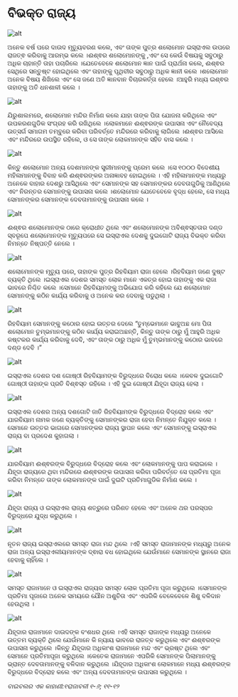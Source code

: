 # ବିଭକ୍ତ ରାଜ୍ୟ

![alt](https://cdn.door43.org/obs/jpg/360px/obs-en-18-01.jpg)

ଅନେକ ବର୍ଷ ପରେ ଦାଉଦ ମୃତ୍ୟୁବରଣ କଲେ, ଏବଂ ତାଙ୍କ ପୁତ୍ର ଶଲୋମୋନ ଇସ୍ରାଏଲ ଉପରେ ରାଜତ୍ଵ କରିବାକୁ ଆରମ୍ଭ କଲେ ।ଈଶ୍ଵର ଶଲୋମୋନଙ୍କୁ ,ଏବଂ ସେ କେଉଁ ବିଷୟକୁ ସବୁଠାରୁ ଅଧିକ ଚାହାନ୍ତି ତାହା ପଚାରିଲେ   ।ଯେତେବେଳେ ଶଲୋମୋନ ଜ୍ଞାନ ପାଇଁ ପ୍ରାର୍ଥନା କଲେ, ଈଶ୍ଵର ସେଥିରେ ସନ୍ତୁଷ୍ଟ ହୋଇଥିଲେ ଏବଂ ତାହାଙ୍କୁ ପୃଥିବୀର ସବୁଠାରୁ ଅଧିକ ଜ୍ଞାନୀ କଲେ ।ଶଲୋମୋନ ଅନେକ ବିଷୟ ଶିଖିଲେ ଏବଂ ସେ ଜଣେ ଅତି ଜ୍ଞାନବାନ ବିଚାରକର୍ତ୍ତା ହେଲେ ।ଆହୁରି ମଧ୍ୟ ଇଶ୍ଵର ତାହାଙ୍କୁ ଅତି ଧନଶାଳୀ କଲେ ।

![alt](https://cdn.door43.org/obs/jpg/360px/obs-en-18-02.jpg)

ଯିରୁଶାଲମରେ, ଶଲୋମୋନ ମନ୍ଦିର ନିର୍ମାଣ କଲେ ଯାହା ତାଙ୍କ ପିତା ଯୋଜନା କରିଥିଲେ ଏବଂ ଉପକରଣଗୁଡିକ ସଂଗ୍ରହ କରି ରଖିଥିଲେ ।ଲୋକମାନେ ଈଶ୍ଵରଙ୍କ ଉପାସନା ଏବଂ ନୈବେଦ୍ୟ ଉତ୍ସର୍ଗ ସମାଗମ ତମ୍ବୁରେ କରିବା ପରିବର୍ତ୍ତେ ମନ୍ଦିରରେ କରିବାକୁ ଲାଗିଲେ ।ଈଶ୍ଵର ଆସିଲେ ଏବଂ ମନ୍ଦିରରେ ଉପସ୍ଥିତ ରହିଲେ, ଓ ସେ ତାଙ୍କ ଲୋକମାନଙ୍କ ସହିତ ବାସ କଲେ ।

![alt](https://cdn.door43.org/obs/jpg/360px/obs-en-18-03.jpg)

କିନ୍ତୁ ଶଲୋମୋନ ଅନ୍ୟ ଦେଶମାନଙ୍କ ସ୍ତ୍ରୀମାନଙ୍କୁ ପ୍ରେମ କଲେ ।ସେ ୧୦୦୦ ବିଦେଶୀୟ ମହିଳାମାନଙ୍କୁ ବିବାହ କରି ଈଶ୍ଵରଙ୍କର ଅନାଜ୍ଞାବହ ହୋଇଥିଲେ । ଏହି ମହିଳାମାନଙ୍କ ମଧ୍ୟରୁ ଅନେକେ ବାହାର ଦେଶରୁ ଆସିଥିଲେ ଏବଂ ସେମାନଙ୍କ ସହ ସେମାନଙ୍କର ଦେବତାଗୁଡିକୁ ଆଣିଥିଲେ ଏବଂ ନିରନ୍ତର ସେମାନଙ୍କୁ ଉପାସନା କଲେ ।ଶଲୋମୋନ ଯେତେବେଳେ ବୃଦ୍ଧ ହେଲେ, ସେ ମଧ୍ୟ ସେମାନଙ୍କର ସେମାନଙ୍କ ଦେବତାମାନଙ୍କୁ ଉପାସନା କଲେ ।

![alt](https://cdn.door43.org/obs/jpg/360px/obs-en-18-04.jpg)

ଈଶ୍ଵର ଶଲୋମୋନଙ୍କ ଠାରେ କ୍ରୋଧୀତ ଥିଲେ ଏବଂ ଶଲୋମୋନଙ୍କ ଅବିଶ୍ଵସ୍ତତାର ଦଣ୍ଡ ସ୍ବରୂପେ ଶଲୋମୋନଙ୍କ ମୃତ୍ୟୁପରେ ସେ ଇସ୍ରାଏଲ ଦେଶକୁ ଦୁଇଗୋଟି ରାଜ୍ୟ ବିଭକ୍ତ କରିବା ନିମନ୍ତେ ନିଷ୍ପତ୍ତି ନେଲେ ।

![alt](https://cdn.door43.org/obs/jpg/360px/obs-en-18-05.jpg)

ଶଲୋମୋନଙ୍କ ମୃତ୍ୟୁ ପରେ, ତାହାଙ୍କ ପୁତ୍ର ରିହବିୟାମ ରାଜା ହେଲେ ।ରିହବିୟାମ ଜଣେ ଦୁଷ୍ଟ ବ୍ୟକ୍ତି ଥିଲେ ।ଇସ୍ରାଏଲ ଦେଶର ସମସ୍ତ ଲୋକ ମାନେ ଏକତ୍ର ହୋଇ ତାହାଙ୍କୁ ଏକ ରାଜା ଭାବରେ ନିଶ୍ଚିତ କଲେ ।ସେମାନେ ରିହବିୟାମଙ୍କୁ ଅଭିଯୋଗ କରି କହିଲେ ଯେ ଶଲୋମୋନ ସେମାନଙ୍କୁ କଠିନ କାର୍ଯ୍ୟ କରିବାକୁ ଓ ଅନେକ କର ଦେବାକୁ ପଡୁଥିଲା ।

![alt](https://cdn.door43.org/obs/jpg/360px/obs-en-18-06.jpg)

ରିହବିୟାମ ସେମାନଙ୍କୁ କଠୋର ହୋଇ ଉତ୍ତର ଦେଲେ “ତୁମ୍ଭେମାନେ ଭାବୁଅଛ ମୋ ପିତା ଶଲୋମୋନ ତୁମ୍ଭମାନଙ୍କୁ କଠିନ କାର୍ଯ୍ୟ କରାଇଅଛନ୍ତି, କିନ୍ତୁ ତାଙ୍କ ଠାରୁ ମୁଁ ଆହୁରି ଅଧିକ କଷ୍ଟକର କାର୍ଯ୍ୟ କରିବାକୁ ଦେବି, ଏବଂ ତାଙ୍କ ଠାରୁ ଅଧିକ ମୁଁ ତୁମ୍ଭମାନଙ୍କୁ କଠୋର ଭାବରେ ଦଣ୍ଡ ଦେବି ।”

![alt](https://cdn.door43.org/obs/jpg/360px/obs-en-18-07.jpg)

ଇସ୍ରାଏଲ ଦେଶର ଦଶ ଗୋଷ୍ଠୀ ରିହବିୟାମଙ୍କ ବିରୁଦ୍ଧରେ ବିରୋଧ କଲେ ।କେବଳ ଦୁଇଗୋଟି ଗୋଷ୍ଠୀ ତାହାଙ୍କ ପ୍ରତି ବିଶ୍ଵସ୍ତ ରହିଲେ ।  ଏହି ଦୁଇ ଗୋଷ୍ଠୀ ଯିହୂଦା ରାଜ୍ୟ ହେଲା ।

![alt](https://cdn.door43.org/obs/jpg/360px/obs-en-18-08.jpg)

ଇସ୍ରାଏଲ ଦେଶର ଅନ୍ୟ ଦଶଗୋଟି ଜାତି ରିହବିୟାମଙ୍କ ବିରୁଦ୍ଧରେ ବିଦ୍ରୋହ କଲେ ଏବଂ ଯାରବିୟାମ ନାମକ ଜଣେ ବ୍ୟକ୍ତିଙ୍କୁ ସେମାନଙ୍କର ରାଜା ହେବା ନିମନ୍ତେ ନିଯୁକ୍ତ କଲେ ।ସେମାନେ ଉତ୍ତର ଭାଗରେ ସେମାନଙ୍କର ରାଜ୍ୟ ସ୍ଥାପନ କଲେ ଏବଂ ସେମାନଙ୍କୁ ଇସ୍ରାଏଲ ରାଜ୍ୟ ବା ପ୍ରଦେଶ କୁହାଗଲା ।

![alt](https://cdn.door43.org/obs/jpg/360px/obs-en-18-09.jpg)

ଯାରବିୟାମ ଈଶ୍ଵରଙ୍କ ବିରୁଦ୍ଧରେ ବିଦ୍ରୋହ କଲେ ଏବଂ ଲୋକମାନଙ୍କୁ ପାପ କରାଇଲେ ।ଯିହୂଦା ରାଜ୍ୟରେ ଥିବା ମନ୍ଦିରରେ ଈଶ୍ଵରଙ୍କ ଉପାସନା କରିବା ପରିବର୍ତ୍ତେ ସେ ପ୍ରତିମା ପୂଜା କରିବା ନିମନ୍ତେ ତାଙ୍କ ଲୋକମାନଙ୍କ ପାଇଁ ଦୁଇଟି ପ୍ରତିମାଗୁଡିକ ନିର୍ମାଣ କଲେ ।

![alt](https://cdn.door43.org/obs/jpg/360px/obs-en-18-10.jpg)

ଯିହୂଦା ରାଜ୍ୟ ଓ ଇସ୍ରାଏଲ ରାଜ୍ୟ ଶତ୍ରୁରେ ପରିଣତ ହେଲେ ଏବଂ ଅନେକ ଥର ପରସ୍ପର ବିରୁଦ୍ଧରେ ଯୁଦ୍ଧ କରୁଥିଲେ ।

![alt](https://cdn.door43.org/obs/jpg/360px/obs-en-18-11.jpg)

ନୂତନ ରାଜ୍ୟ ଇସ୍ରାଏଲରେ ସମସ୍ତ ରାଜା ମନ୍ଦ ଥିଲେ ।ଏହି ସମସ୍ତ ରାଜାମାନଙ୍କ ମଧ୍ୟରୁ ଅନେକ ରାଜା ଅନ୍ୟ ଇସ୍ରାଏଲୀୟମାନଙ୍କ ଦ୍ଵାରା ବଧ ହୋଇଥିଲେ ଯେଉଁମାନେ ସେମାନଙ୍କ ସ୍ଥାନରେ ରାଜା ହେବାକୁ ଚାହିଁଲେ ।

![alt](https://cdn.door43.org/obs/jpg/360px/obs-en-18-12.jpg)

ସମସ୍ତ ରାଜାମାନେ ଓ ଇସ୍ରାଏଲ ରାଜ୍ୟର ସମସ୍ତ ଲୋକ ପ୍ରତିମା ପୂଜା କରୁଥିଲେ ।ସେମାନଙ୍କ ପ୍ରତିମା ପୂଜାରେ ଅନେକ ସମୟରେ ଯୌନ ଅଶୁଚିତା ଏବଂ ଏପରିକି ବେଳେବେଳେ ଶିଶୁ ବଳିଦାନ ହେଉଥିଲା ।

![alt](https://cdn.door43.org/obs/jpg/360px/obs-en-18-13.jpg)

ଯିହୂଦାର ରାଜାମାନେ ଦାଉଦଙ୍କ ବଂଶଧର ଥିଲେ ।ଏହି ସମସ୍ତ ରାଜାଙ୍କ ମଧ୍ୟରୁ ଅନେକେ ଉତ୍ତମ ବ୍ୟକ୍ତି ଥିଲେ ଯେଉଁମାନେ କି ନ୍ୟାୟ ଭାବରେ ରାଜତ୍ବ କରୁଥିଲେ ଏବଂ ଈଶ୍ଵରଙ୍କ ଉପାସନା କରୁଥିଲେ ।କିନ୍ତୁ ଯିହୂଦାର ଅଧିକାଂଶ ରାଜାମାନେ ମନ୍ଦ ଏବଂ ଭ୍ରଷ୍ଟ ଥିଲେ ଏବଂ ସେମାନେ ପ୍ରତିମାପୂଜା କରୁଥିଲେ ।କେତେକ ରାଜାମାନେ ଏପରିକି ସେମାନଙ୍କ ପିଲାମାନଙ୍କୁ ଭ୍ରାନ୍ତ ଦେବତାମାନଙ୍କୁ ବଳିଦାନ କରୁଥିଲେ ।ଯିହୂଦାର ଅଧିକାଂଶ ଲୋକମାନେ ମଧ୍ୟ ଈଶ୍ଵରଙ୍କ ବିରୁଦ୍ଧରେ ବିଦ୍ରୋହ କଲେ ଏବଂ ଅନ୍ୟ ଦେବତାମାନଙ୍କ ଉପାସନା କରୁଥିଲେ ।

_ବାଇବଲର ଏକ କାହାଣୀ:୧ରାଜାବଳୀ ୧-୬; ୧୧-୧୨_